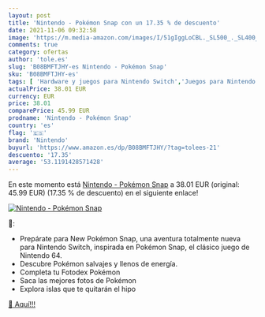 ```yaml
---
layout: post
title: 'Nintendo - Pokémon Snap con un 17.35 % de descuento'
date: 2021-11-06 09:32:58
image: 'https://m.media-amazon.com/images/I/51gIggLoCBL._SL500_._SL400_.jpg'
comments: true
category: ofertas
author: 'tole.es'
slug: 'B08BMFTJHY-es Nintendo - Pokémon Snap'
sku: 'B08BMFTJHY-es'
tags: [ 'Hardware y juegos para Nintendo Switch','Juegos para Nintendo Switch','Videojuegos','nintendo', ]
actualPrice: 38.01 EUR
currency: EUR
price: 38.01
comparePrice: 45.99 EUR
prodname: 'Nintendo - Pokémon Snap'
country: 'es'
flag: '🇪🇸'
brand: 'Nintendo'
buyurl: 'https://www.amazon.es/dp/B08BMFTJHY/?tag=tolees-21'
descuento: '17.35'
average: '53.1191428571428'
---
```


En este momento está [Nintendo - Pokémon Snap](https://www.amazon.es/dp/B08BMFTJHY/?tag=tolees-21) a 38.01 EUR (original: 45.99 EUR) (17.35 %  de descuento) en el siguiente enlace!

[![Nintendo - Pokémon Snap](https://m.media-amazon.com/images/I/51gIggLoCBL._SL500_._SL400_.jpg)](https://www.amazon.es/dp/B08BMFTJHY/?tag=tolees-21)

🔎:

- Prepárate para New Pokémon Snap, una aventura totalmente nueva para Nintendo Switch, inspirada en Pokémon Snap, el clásico juego de Nintendo 64.
- Descubre Pokémon salvajes y llenos de energía.
- Completa tu Fotodex Pokémon
- Saca las mejores fotos de Pokémon
- Explora islas que te quitarán el hipo

[🛒 Aquí!!!](https://www.amazon.es/dp/B08BMFTJHY/?tag=tolees-21)
